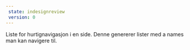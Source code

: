 ```yaml
---
 state: indesignreview
 version: 0
---
```

Liste for hurtignavigasjon i en side. Denne genererer lister med a names man kan navigere til.
